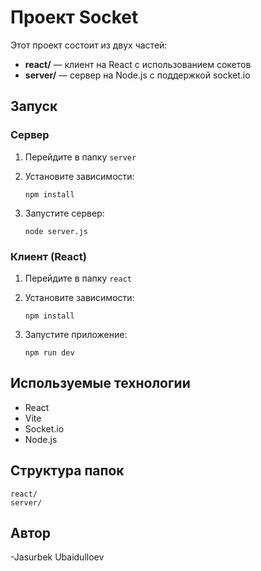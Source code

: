 # Проект Socket

Этот проект состоит из двух частей:

- **react/** — клиент на React с использованием сокетов
- **server/** — сервер на Node.js с поддержкой socket.io

## Запуск

### Сервер

1. Перейдите в папку `server`
2. Установите зависимости:

   ```
   npm install
   ```

3. Запустите сервер:

   ```
   node server.js
   ```


### Клиент (React)

1. Перейдите в папку `react`
2. Установите зависимости:

   ```
   npm install
   ```

3. Запустите приложение:

   ```
   npm run dev
   ```

## Используемые технологии

- React
- Vite
- Socket.io
- Node.js

## Структура папок

```
react/
server/
```

## Автор

-Jasurbek Ubaidulloev
